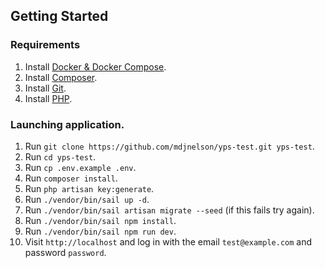 ## Getting Started

### Requirements

1. Install [Docker & Docker Compose](https://docs.docker.com/compose/install/).
2. Install [Composer](https://getcomposer.org/).
3. Install [Git](https://git-scm.com/downloads).
4. Install [PHP](https://www.php.net/manual/en/install.php).

### Launching application.

1. Run `git clone https://github.com/mdjnelson/yps-test.git yps-test`.
2. Run `cd yps-test`.
3. Run `cp .env.example .env`.
4. Run `composer install`.
5. Run `php artisan key:generate`.
6. Run `./vendor/bin/sail up -d`.
7. Run `./vendor/bin/sail artisan migrate --seed` (if this fails try again).
8. Run `./vendor/bin/sail npm install`.
9. Run `./vendor/bin/sail npm run dev`.
10. Visit `http://localhost` and log in with the email `test@example.com` and password `password`.
